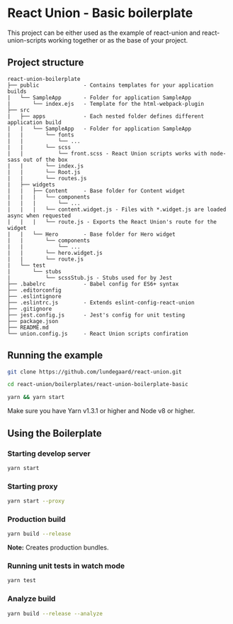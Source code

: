 # React Union - Basic boilerplate

This project can be either used as the example of react-union and react-union-scripts working together or as the base of your project.

## Project structure

```
react-union-boilerplate
├── public 				- Contains templates for your application builds
|	└── SampleApp		- Folder for application SampleApp
|		└── index.ejs 	- Template for the html-webpack-plugin
├── src
|	├── apps			- Each nested folder defines different application build
|	|	└── SampleApp	- Folder for application SampleApp
|	|		└── fonts
|	|			└── ...
|	|		└── scss
|	|			└── front.scss - React Union scripts works with node-sass out of the box
|	|		└── index.js
|	|		└── Root.js
|	|		└── routes.js
|	├── widgets
|	|	├── Content 	- Base folder for Content widget
|	|	|	└── components
|	|	|		└── ...
|	|	|	└── content.widget.js - Files with *.widget.js are loaded async when requested
|	|	|	└── route.js - Exports the React Union's route for the widget
|	|	└── Hero		- Base folder for Hero widget
|	|		└── components
|	|			└── ...
|	|		└── hero.widget.js
|	|		└── route.js
|	└──	test
|		└──	stubs
|			└──	scssStub.js - Stubs used for by Jest
├── .babelrc 			- Babel config for ES6+ syntax
├── .editorconfig
├── .eslintignore
├── .eslintrc.js 		- Extends eslint-config-react-union
├── .gitignore
├── jest.config.js 		- Jest's config for unit testing
├── package.json
├── README.md
└── union.config.js 	- React Union scripts confiration
```

## Running the example

```sh
git clone https://github.com/lundegaard/react-union.git

cd react-union/boilerplates/react-union-boilerplate-basic

yarn && yarn start
```

Make sure you have Yarn v1.3.1 or higher and Node v8 or higher.

## Using the Boilerplate

### Starting develop server

```sh
yarn start
```


### Starting proxy

```sh
yarn start --proxy
```


### Production build

```sh
yarn build --release
```

**Note:** Creates production bundles.

### Running unit tests in watch mode

```sh
yarn test
```


### Analyze build

```sh
yarn build --release --analyze
```
